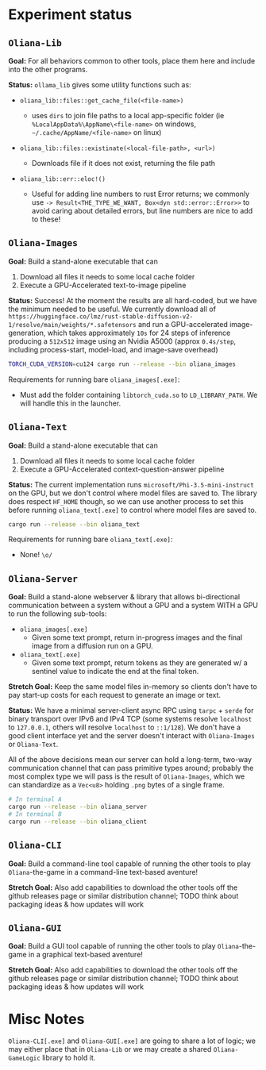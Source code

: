 
# Experiment status

## `Oliana-Lib`

**Goal:** For all behaviors common to other tools, place them here and include into the other programs.

**Status:** `ollama_lib` gives some utility functions such as:

 - `oliana_lib::files::get_cache_file(<file-name>)`
    - uses `dirs` to join file paths to a local app-specific folder (ie `%LocalAppData%\AppName\<file-name>` on windows, `~/.cache/AppName/<file-name>` on linux)
 - `oliana_lib::files::existinate(<local-file-path>, <url>)`
    - Downloads file if it does not exist, returning the file path

 - `oliana_lib::err::eloc!()`
    - Useful for adding line numbers to rust Error returns; we commonly use `-> Result<THE_TYPE_WE_WANT, Box<dyn std::error::Error>>` to avoid caring about detailed errors, but line numbers are nice to add to these!

## `Oliana-Images`

**Goal:** Build a stand-alone executable that can

1. Download all files it needs to some local cache folder
2. Execute a GPU-Accelerated text-to-image pipeline

**Status:** Success! At the moment the results are all hard-coded, but we have the minimum needed to be useful. We currently download all of `https://huggingface.co/lmz/rust-stable-diffusion-v2-1/resolve/main/weights/*.safetensors` and run a GPU-accelerated image-generation, which takes approximately `10s` for 24 steps of inference producing a `512x512` image using an Nvidia A5000 (approx `0.4s/step`, including process-start, model-load, and image-save overhead)

```bash
TORCH_CUDA_VERSION=cu124 cargo run --release --bin oliana_images
```

Requirements for running bare `oliana_images[.exe]`:

 - Must add the folder containing `libtorch_cuda.so` to `LD_LIBRARY_PATH`. We will handle this in the launcher.

## `Oliana-Text`

**Goal:** Build a stand-alone executable that can

1. Download all files it needs to some local cache folder
2. Execute a GPU-Accelerated context-question-answer pipeline

**Status:** The current implementation runs `microsoft/Phi-3.5-mini-instruct` on the GPU, but we don't control where model files are saved to. The library does respect `HF_HOME` though, so we can use another process to set this before running `oliana_text[.exe]` to control where model files are saved to.


```bash
cargo run --release --bin oliana_text
```

Requirements for running bare `oliana_text[.exe]`:

 - None! `\o/`


## `Oliana-Server`

**Goal:** Build a stand-alone webserver & library that allows bi-directional communication between a system without a GPU and a system WITH a GPU to run the following sub-tools:

 - `oliana_images[.exe]`
    - Given some text prompt, return in-progress images and the final image from a diffusion run on a GPU.
 - `oliana_text[.exe]`
    - Given some text prompt, return tokens as they are generated w/ a sentinel value to indicate the end at the final token.

**Stretch Goal:** Keep the same model files in-memory so clients don't have to pay start-up costs for each request to generate an image or text.

**Status:** We have a minimal server-client async RPC using `tarpc` + `serde` for binary transport over IPv6 and IPv4 TCP (some systems resolve `localhost` to `127.0.0.1`, others will resolve `localhost` to `::1/128`). We don't have a good client interface yet and the server doesn't interact with `Oliana-Images` or `Oliana-Text`.

All of the above decisions mean our server can hold a long-term, two-way communication channel that can pass primitive types around; probably the most complex type we will pass is the result of `Oliana-Images`, which we can standardize as a `Vec<u8>` holding `.png` bytes of a single frame.



```bash
# In terminal A
cargo run --release --bin oliana_server
# In terminal B
cargo run --release --bin oliana_client

```

## `Oliana-CLI`

**Goal:** Build a command-line tool capable of running the other tools to play `Oliana`-the-game in a command-line text-based aventure!

**Stretch Goal:** Also add capabilities to download the other tools off the github releases page or similar distribution channel; TODO think about packaging ideas & how updates will work

## `Oliana-GUI`

**Goal:** Build a GUI tool capable of running the other tools to play `Oliana`-the-game in a graphical text-based aventure!

**Stretch Goal:** Also add capabilities to download the other tools off the github releases page or similar distribution channel; TODO think about packaging ideas & how updates will work

# Misc Notes

`Oliana-CLI[.exe]` and `Oliana-GUI[.exe]` are going to share a lot of logic; we may either place that in `Oliana-Lib` or we may create a shared `Oliana-GameLogic` library to hold it.



